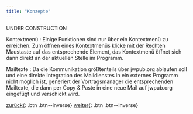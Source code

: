 ```yaml
---
title: "Konzepte"
---
```


UNDER CONSTRUCTION

Kontextmenü
:   Einige Funktionen sind nur über ein Kontextmenü zu erreichen. Zum öffnen eines Kontextmenüs klicke mit der Rechten Maustaste auf das entsprechende Element, das Kontextmenü öffnet sich dann direkt an der aktuellen Stelle im Programm.

Mailtexte
:   Da die Kommunikation größtenteils über jwpub.org ablaufen soll und eine direkte Integration des Maildienstes in ein externes Programm nicht möglich ist, generiert der Vortragsmanager die entsprechenden Mailtexte, die dann per Copy & Paste in eine neue Mail auf jwpub.org eingefügt und verschickt wird.

[zurück](Verwaltung.md){: .btn .btn--inverse}  [weiter](Index.md){: .btn .btn--inverse}